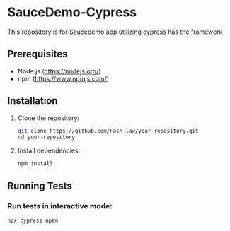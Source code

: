 # SauceDemo-Cypress
This repository is for Saucedemo app utilizing cypress has the framework 
## Prerequisites

- Node.js (https://nodejs.org/)
- npm (https://www.npmjs.com/)

## Installation

1. Clone the repository:

    ```bash
    git clone https://github.com/Fash-law/your-repository.git
    cd your-repository
    ```

2. Install dependencies:

    ```bash
    npm install
    ```

## Running Tests

### Run tests in interactive mode:

```bash
npx cypress open
